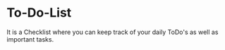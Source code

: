 # To-Do-List
It is a Checklist where you can keep track of your daily ToDo's as well as important tasks.
